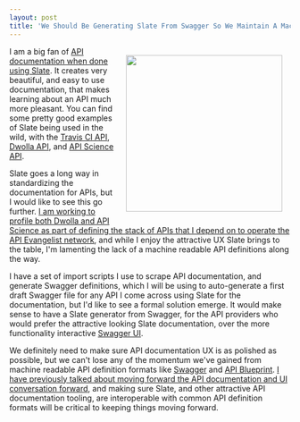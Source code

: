 ```yaml
---
layout: post
title: 'We Should Be Generating Slate From Swagger So We Maintain A Machine Readable Core'
---
```

<p><a href="https://github.com/tripit/slate"><img style="padding: 15px;" src="https://s3.amazonaws.com/kinlane-productions/api-evangelist/slate/slate-tripit.png" alt="" width="280" align="right" /></a></p>
<p>I am a big fan of <a href="https://github.com/tripit/slate">API documentation when done using Slate</a>. It creates very beautiful, and easy to use documentation, that makes learning about an API much more pleasant. You can find some pretty good examples of Slate being used in the wild, with the&nbsp;<a href="http://docs.travis-ci.com/api/#overview">Travis CI API</a>, <a href="https://docs.dwolla.com/#introduction">Dwolla API</a>, and <a href="https://www.apiscience.com/docs/api">API Science API</a>.&nbsp;</p>
<p>Slate goes a long way in standardizing the documentation for APIs, but I would like to see this go further. <a href="http://apievangelist.com/2015/06/23/the-over-30-apis-i-depend-on-to-run-api-evangelist/">I am working to profile both Dwolla and API Science as part of defining the stack of APIs that I depend on to operate the API Evangelist network</a>, and while I enjoy the attractive UX Slate brings to the table, I'm lamenting the lack of a machine readable API definitions along the way.</p>
<p>I have a set of import scripts I use to scrape API documentation, and generate Swagger definitions, which I will be using to auto-generate a first draft Swagger file for any API I come across using Slate for the documentation, but I'd like to see a formal solution emerge. It would make sense to have a Slate generator from Swagger, for the API providers who would prefer the attractive looking Slate documentation, over the more functionality interactive <a href="https://github.com/swagger-api/swagger-ui">Swagger UI</a>.</p>
<p>We definitely need to make sure API documentation UX is as polished as possible, but we can't lose any of the momentum we've gained from machine readable API definition formats like <a href="http://swagger.io">Swagger</a> and <a href="http://apiblueprint.org">API Blueprint</a>. <a href="http://apievangelist.com/2015/02/02/we-need-better-api-documentation-and-ui-deployment-options/">I have previously talked about moving forward the API documentation and UI conversation forward</a>, and making sure Slate, and other attractive API documentation tooling, are interoperable with common API definition formats will be critical to keeping things moving forward.</p>